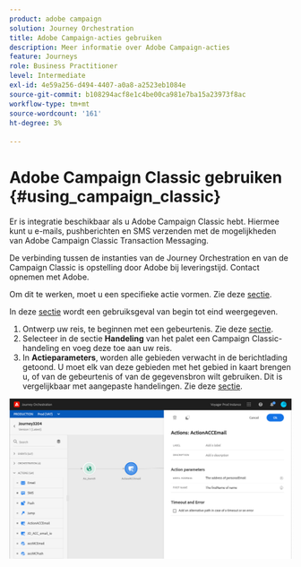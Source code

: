 ```yaml
---
product: adobe campaign
solution: Journey Orchestration
title: Adobe Campaign-acties gebruiken
description: Meer informatie over Adobe Campaign-acties
feature: Journeys
role: Business Practitioner
level: Intermediate
exl-id: 4e59a256-d494-4407-a0a8-a2523eb1084e
source-git-commit: b108294acf8e1c4be00ca981e7ba15a23973f8ac
workflow-type: tm+mt
source-wordcount: '161'
ht-degree: 3%

---
```


# Adobe Campaign Classic gebruiken {#using_campaign_classic}

Er is integratie beschikbaar als u Adobe Campaign Classic hebt. Hiermee kunt u e-mails, pushberichten en SMS verzenden met de mogelijkheden van Adobe Campaign Classic Transaction Messaging.

De verbinding tussen de instanties van de Journey Orchestration en van de Campaign Classic is opstelling door Adobe bij leveringstijd. Contact opnemen met Adobe.

Om dit te werken, moet u een specifieke actie vormen. Zie deze [sectie](../action/acc-action.md).

In deze [sectie](../usecase/campaign-classic-use-case.md) wordt een gebruiksgeval van begin tot eind weergegeven.

1. Ontwerp uw reis, te beginnen met een gebeurtenis. Zie deze [sectie](../building-journeys/journey.md).
1. Selecteer in de sectie **Handeling** van het palet een Campaign Classic-handeling en voeg deze toe aan uw reis.
1. In **Actieparameters**, worden alle gebieden verwacht in de berichtlading getoond. U moet elk van deze gebieden met het gebied in kaart brengen u, of van de gebeurtenis of van de gegevensbron wilt gebruiken. Dit is vergelijkbaar met aangepaste handelingen. Zie deze [sectie](../building-journeys/using-custom-actions.md).

![](../assets/accintegration2.png)
